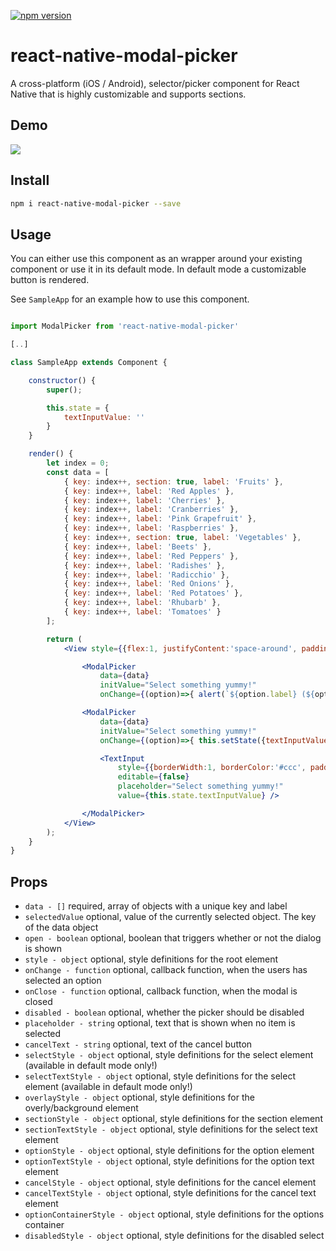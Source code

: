 [![npm version](https://badge.fury.io/js/react-native-modal-picker.svg)](https://badge.fury.io/js/react-native-modal-picker)

# react-native-modal-picker
A cross-platform (iOS / Android), selector/picker component for React Native that is highly customizable and supports sections.

## Demo

<img src="https://raw.githubusercontent.com/d-a-n/react-native-modal-picker/master/docs/demo.gif" />

## Install

```sh
npm i react-native-modal-picker --save
```

## Usage

You can either use this component as an wrapper around your existing component or use it in its default mode. In default mode a customizable button is rendered.

See `SampleApp` for an example how to use this component.

```jsx

import ModalPicker from 'react-native-modal-picker'

[..]

class SampleApp extends Component {

    constructor() {
        super();

        this.state = {
            textInputValue: ''
        }
    }

    render() {
        let index = 0;
        const data = [
            { key: index++, section: true, label: 'Fruits' },
            { key: index++, label: 'Red Apples' },
            { key: index++, label: 'Cherries' },
            { key: index++, label: 'Cranberries' },
            { key: index++, label: 'Pink Grapefruit' },
            { key: index++, label: 'Raspberries' },
            { key: index++, section: true, label: 'Vegetables' },
            { key: index++, label: 'Beets' },
            { key: index++, label: 'Red Peppers' },
            { key: index++, label: 'Radishes' },
            { key: index++, label: 'Radicchio' },
            { key: index++, label: 'Red Onions' },
            { key: index++, label: 'Red Potatoes' },
            { key: index++, label: 'Rhubarb' },
            { key: index++, label: 'Tomatoes' }
        ];

        return (
            <View style={{flex:1, justifyContent:'space-around', padding:50}}>

                <ModalPicker
                    data={data}
                    initValue="Select something yummy!"
                    onChange={(option)=>{ alert(`${option.label} (${option.key}) nom nom nom`) }} />

                <ModalPicker
                    data={data}
                    initValue="Select something yummy!"
                    onChange={(option)=>{ this.setState({textInputValue:option.label})}}>

                    <TextInput
                        style={{borderWidth:1, borderColor:'#ccc', padding:10, height:30}}
                        editable={false}
                        placeholder="Select something yummy!"
                        value={this.state.textInputValue} />

                </ModalPicker>
            </View>
        );
    }
}
```

## Props

* `data - []` required, array of objects with a unique key and label
* `selectedValue` optional, value of the currently selected object. The key of the data object
* `open - boolean` optional, boolean that triggers whether or not the dialog is shown
* `style - object` optional, style definitions for the root element
* `onChange - function` optional, callback function, when the users has selected an option
* `onClose - function` optional, callback function, when the modal is closed
* `disabled - boolean` optional, whether the picker should be disabled
* `placeholder - string` optional, text that is shown when no item is selected
* `cancelText - string` optional, text of the cancel button
* `selectStyle - object` optional, style definitions for the select element (available in default mode only!)
* `selectTextStyle - object` optional, style definitions for the select element (available in default mode only!)
* `overlayStyle - object` optional, style definitions for the overly/background element
* `sectionStyle - object` optional, style definitions for the section element
* `sectionTextStyle - object` optional, style definitions for the select text element
* `optionStyle - object` optional, style definitions for the option element
* `optionTextStyle - object` optional, style definitions for the option text element
* `cancelStyle - object` optional, style definitions for the cancel element
* `cancelTextStyle - object` optional, style definitions for the cancel text element
* `optionContainerStyle - object` optional, style definitions for the options container
* `disabledStyle - object` optional, style definitions for the disabled select
